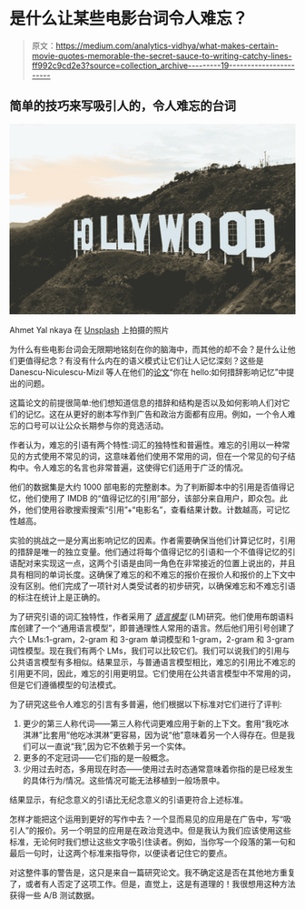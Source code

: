# 是什么让某些电影台词令人难忘？

> 原文：<https://medium.com/analytics-vidhya/what-makes-certain-movie-quotes-memorable-the-secret-sauce-to-writing-catchy-lines-ff992c9cd2e3?source=collection_archive---------19----------------------->

## 简单的技巧来写吸引人的，令人难忘的台词

![](img/0e84d2551426834151e972f428e0cf88.png)

Ahmet Yal nkaya 在 [Unsplash](https://unsplash.com?utm_source=medium&utm_medium=referral) 上拍摄的照片

为什么有些电影台词会无限期地铭刻在你的脑海中，而其他的却不会？是什么让他们更值得纪念？有没有什么内在的语义模式让它们让人记忆深刻？这些是 Danescu-Niculescu-Mizil 等人在他们的[论文](http://citeseerx.ist.psu.edu/viewdoc/download?doi=10.1.1.367.2545&rep=rep1&type=pdf)“你在 hello:如何措辞影响记忆”中提出的问题。

这篇论文的前提很简单:他们想知道信息的措辞和结构是否以及如何影响人们对它们的记忆。这在从更好的剧本写作到广告和政治方面都有应用。例如，一个令人难忘的口号可以让公众长期参与你的竞选活动。

作者认为，难忘的引语有两个特性:词汇的独特性和普遍性。难忘的引用以一种常见的方式使用不常见的词，这意味着他们使用不常用的词，但在一个常见的句子结构中。令人难忘的名言也非常普遍，这使得它们适用于广泛的情况。

他们的数据集是大约 1000 部电影的完整剧本。为了判断脚本中的引用是否值得记忆，他们使用了 IMDB 的“值得记忆的引用”部分，该部分来自用户，即众包。此外，他们使用谷歌搜索搜索“引用”+“电影名”，查看结果计数。计数越高，可记忆性越高。

实验的挑战之一是分离出影响记忆的因素。作者需要确保当他们计算记忆时，引用的措辞是唯一的独立变量。他们通过将每个值得记忆的引语和一个不值得记忆的引语配对来实现这一点，这两个引语是由同一角色在非常接近的位置上说出的，并且具有相同的单词长度。这确保了难忘的和不难忘的报价在报价人和报价的上下文中没有区别。他们完成了一项针对人类受试者的初步研究，以确保难忘和不难忘引语的标注在统计上是正确的。

为了研究引语的词汇独特性，作者采用了 [*语言模型*](https://en.wikipedia.org/wiki/Language_model) (LM)研究。他们使用布朗语料库创建了一个“通用语言模型”，即普通理性人常用的语言。然后他们用引号创建了六个 LMs:1-gram，2-gram 和 3-gram 单词模型和 1-gram，2-gram 和 3-gram 词性模型。现在我们有两个 LMs，我们可以比较它们。我们可以说我们的引用与公共语言模型有多相似。结果显示，与普通语言模型相比，难忘的引用比不难忘的引用更不同，因此，难忘的引用更明显。它们使用在公共语言模型中不常用的词，但是它们遵循模型的句法模式。

为了研究这些令人难忘的引言有多普遍，他们根据以下标准对它们进行了评判:

1.  更少的第三人称代词——第三人称代词更难应用于新的上下文。套用“我吃冰淇淋”比套用“他吃冰淇淋”更容易，因为说“他”意味着另一个人得存在。但是我们可以一直说“我”,因为它不依赖于另一个实体。
2.  更多的不定冠词——它们指的是一般概念。
3.  少用过去时态，多用现在时态——使用过去时态通常意味着你指的是已经发生的具体行为/情况。这些情况可能无法移植到一般场景中。

结果显示，有纪念意义的引语比无纪念意义的引语更符合上述标准。

怎样才能把这个运用到更好的写作中去？一个显而易见的应用是在广告中，写“吸引人”的报价。另一个明显的应用是在政治竞选中。但是我认为我们应该使用这些标准，无论何时我们想让这些文字吸引住读者。例如，当你写一个段落的第一句和最后一句时，让这两个标准来指导你，以便读者记住它的要点。

对这整件事的警告是，这只是来自一篇研究论文。我不确定这是否在其他地方重复了，或者有人否定了这项工作。但是，直觉上，这是有道理的！我很想用这种方法获得一些 A/B 测试数据。